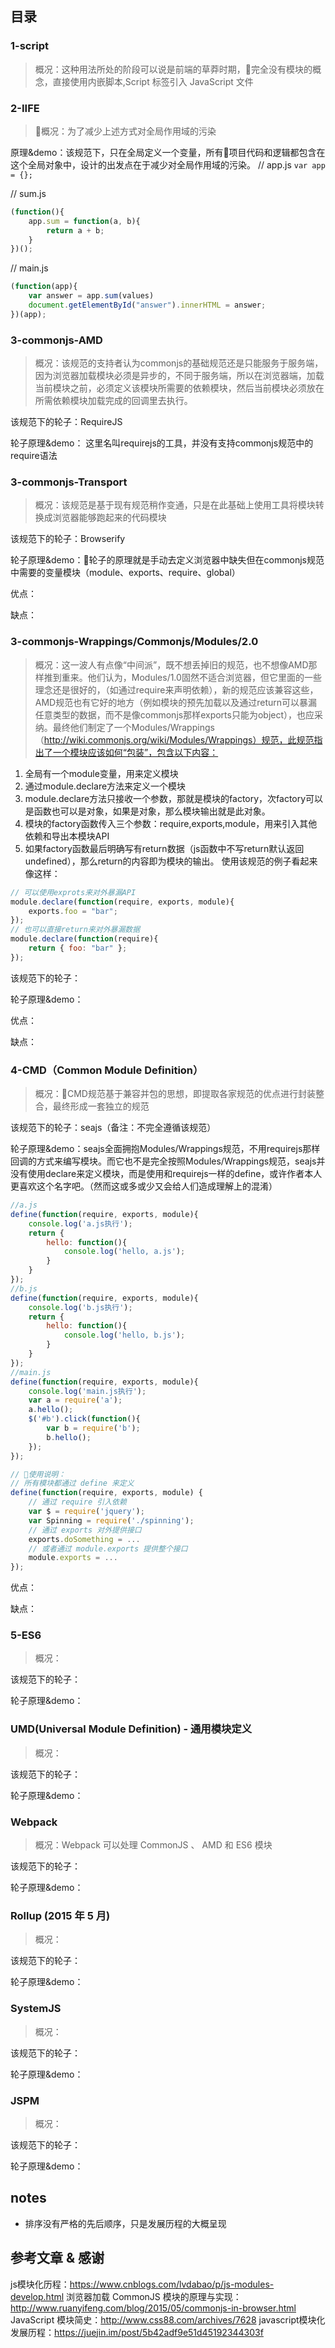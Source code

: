 
## 目录

### 1-script

> 概况：这种用法所处的阶段可以说是前端的草莽时期，完全没有模块的概念，直接使用内嵌脚本,Script 标签引入 JavaScript 文件

### 2-IIFE

> 概况：为了减少上述方式对全局作用域的污染

原理&demo：该规范下，只在全局定义一个变量，所有项目代码和逻辑都包含在这个全局对象中，设计的出发点在于减少对全局作用域的污染。
// app.js
`
var app = {};
`

// sum.js
```javascript {cmd="node"}
(function(){
    app.sum = function(a, b){
        return a + b;
    }  
})();
```

// main.js
```javascript {cmd="node"}
(function(app){
    var answer = app.sum(values)
    document.getElementById("answer").innerHTML = answer;
})(app);
```

### 3-commonjs-AMD

> 概况：该规范的支持者认为commonjs的基础规范还是只能服务于服务端，因为浏览器加载模块必须是异步的，不同于服务端，所以在浏览器端，加载当前模块之前，必须定义该模块所需要的依赖模块，然后当前模块必须放在所需依赖模块加载完成的回调里去执行。

该规范下的轮子：RequireJS

轮子原理&demo：
这里名叫requirejs的工具，并没有支持commonjs规范中的require语法

### 3-commonjs-Transport

> 概况：该规范是基于现有规范稍作变通，只是在此基础上使用工具将模块转换成浏览器能够跑起来的代码模块

该规范下的轮子：Browserify

轮子原理&demo：轮子的原理就是手动去定义浏览器中缺失但在commonjs规范中需要的变量模块（module、exports、require、global）

优点：

缺点：

### 3-commonjs-Wrappings/Commonjs/Modules/2.0

> 概况：这一波人有点像“中间派”，既不想丢掉旧的规范，也不想像AMD那样推到重来。他们认为，Modules/1.0固然不适合浏览器，但它里面的一些理念还是很好的，（如通过require来声明依赖），新的规范应该兼容这些，AMD规范也有它好的地方（例如模块的预先加载以及通过return可以暴漏任意类型的数据，而不是像commonjs那样exports只能为object），也应采纳。最终他们制定了一个Modules/Wrappings（http://wiki.commonjs.org/wiki/Modules/Wrappings）规范，此规范指出了一个模块应该如何“包装”，包含以下内容：
1. 全局有一个module变量，用来定义模块
2. 通过module.declare方法来定义一个模块
3. module.declare方法只接收一个参数，那就是模块的factory，次factory可以是函数也可以是对象，如果是对象，那么模块输出就是此对象。
4. 模块的factory函数传入三个参数：require,exports,module，用来引入其他依赖和导出本模块API
5. 如果factory函数最后明确写有return数据（js函数中不写return默认返回undefined），那么return的内容即为模块的输出。
使用该规范的例子看起来像这样：

```javascript {cmd="node"}
// 可以使用exprots来对外暴漏API
module.declare(function(require, exports, module){
    exports.foo = "bar";
});
// 也可以直接return来对外暴漏数据
module.declare(function(require){
    return { foo: "bar" };
});
```

该规范下的轮子：

轮子原理&demo：

优点：

缺点：

### 4-CMD（Common Module Definition）

> 概况：CMD规范基于兼容并包的思想，即提取各家规范的优点进行封装整合，最终形成一套独立的规范

该规范下的轮子：seajs（备注：不完全遵循该规范）

轮子原理&demo：seajs全面拥抱Modules/Wrappings规范，不用requirejs那样回调的方式来编写模块。而它也不是完全按照Modules/Wrappings规范，seajs并没有使用declare来定义模块，而是使用和requirejs一样的define，或许作者本人更喜欢这个名字吧。（然而这或多或少又会给人们造成理解上的混淆）

```javascript {cmd="node"}
//a.js
define(function(require, exports, module){
    console.log('a.js执行');
    return {
        hello: function(){
            console.log('hello, a.js');
        }
    }
});
//b.js
define(function(require, exports, module){
    console.log('b.js执行');
    return {
        hello: function(){
            console.log('hello, b.js');
        }
    }
});
//main.js
define(function(require, exports, module){
    console.log('main.js执行');
    var a = require('a');
    a.hello();
    $('#b').click(function(){
        var b = require('b');
        b.hello();
    });
});

// 使用说明：
// 所有模块都通过 define 来定义
define(function(require, exports, module) {
    // 通过 require 引入依赖
    var $ = require('jquery');
    var Spinning = require('./spinning');
    // 通过 exports 对外提供接口
    exports.doSomething = ...
    // 或者通过 module.exports 提供整个接口
    module.exports = ...
});
```

优点：

缺点：

### 5-ES6

> 概况：

该规范下的轮子：

轮子原理&demo：

### UMD(Universal Module Definition) - 通用模块定义

> 概况：

该规范下的轮子：

轮子原理&demo：

### Webpack

> 概况：Webpack 可以处理 CommonJS 、 AMD 和 ES6 模块

该规范下的轮子：

轮子原理&demo：

### Rollup (2015 年 5 月)

> 概况：

该规范下的轮子：

轮子原理&demo：

### SystemJS

> 概况：

该规范下的轮子：

轮子原理&demo：

### JSPM

> 概况：

该规范下的轮子：

轮子原理&demo：

## notes

- 排序没有严格的先后顺序，只是发展历程的大概呈现

## 参考文章 & 感谢

js模块化历程：https://www.cnblogs.com/lvdabao/p/js-modules-develop.html
浏览器加载 CommonJS 模块的原理与实现：http://www.ruanyifeng.com/blog/2015/05/commonjs-in-browser.html
JavaScript 模块简史：http://www.css88.com/archives/7628
javascript模块化发展历程：https://juejin.im/post/5b42adf9e51d45192344303f